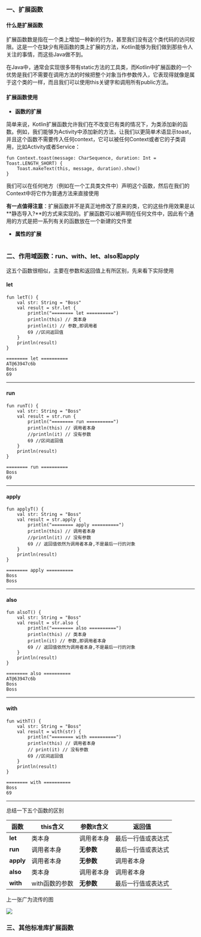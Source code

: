 

### 一、扩展函数

#### 什么是扩展函数

扩展函数数是指在一个类上增加一种新的行为，甚至我们没有这个类代码的访问权限。这是一个在缺少有用函数的类上扩展的方法，Kotlin能够为我们做到那些令人关注的事情，而这些Java做不到。

在Java中，通常会实现很多带有static方法的工具类，而Kotlin中扩展函数的一个优势是我们不需要在调用方法的时候把整个对象当作参数传入，它表现得就像是属于这个类的一样，而且我们可以使用this关键字和调用所有public方法。

#### 扩展函数使用

+ **函数的扩展**

简单来说，Kotlin扩展函数允许我们在不改变已有类的情况下，为类添加新的函数。例如，我们能够为Activity中添加新的方法，让我们以更简单术语显示toast，并且这个函数不需要传入任何context，它可以被任何Context或者它的子类调用，比如Activity或者Service：

```
fun Context.toast(message: CharSequence, duration: Int = Toast.LENGTH_SHORT) {
    Toast.makeText(this, message, duration).show()
}
```

我们可以在任何地方（例如在一个工具类文件中）声明这个函数，然后在我们的Context中将它作为普通方法来直接使用

**有一点值得注意**：扩展函数并不是真正地修改了原来的类，它的这些作用效果是以**静态导入?**的方式来实现的。扩展函数可以被声明在任何文件中，因此有个通用的方式是把一系列有关的函数放在一个新建的文件里

+ **属性的扩展**

```

```



### 二、作用域函数：run、with、let、also和apply


这五个函数很相似，主要在参数和返回值上有所区别，先来看下实际使用

#### let

```
fun letT() {
    val str: String = "Boss"
    val result = str.let {
        println("======== let ==========")
        println(this) // 类本身
        println(it) // 参数,即调用者
        69 //区间返回值
    }
    println(result)
}

```

```
======== let ==========
AT@63947c6b
Boss
69
```

---

#### run

```
fun runT() {
    val str: String = "Boss"
    val result = str.run {
        println("======== run ==========")
        println(this) // 调用者本身
        //println(it) // 没有参数
        69 //区间返回值
    }
    println(result)
}

```

```
======== run ==========
Boss
69
```

---

#### apply

```
fun applyT() {
    val str: String = "Boss"
    val result = str.apply {
        println("======== apply ==========")
        println(this) // 调用者本身
        //println(it) // 没有参数
        69 // 返回值依然为调用者本身,不是最后一行的对象
    }
    println(result)
}
```

```
======== apply ==========
Boss
Boss
```

---

#### also

```
fun alsoT() {
    val str: String = "Boss"
    val result = str.also {
        println("======== also ==========")
        println(this) // 类本身
        println(it) // 参数,即调用者本身
        69 // 返回值依然为调用者本身,不是最后一行的对象
    }
    println(result)
}
```

```
======== also ==========
AT@63947c6b
Boss
Boss
```

---

#### with

```
fun withT() {
    val str: String = "Boss"
    val result = with(str) {
        println("======== with ==========")
        println(this) // 调用者本身
        // print(it) // 没有参数
        69 //区间返回值
    }
    println(result)
}
```

```
======== with ==========
Boss
69
```
---


总结一下五个函数的区别


函数 | this含义 | 参数it含义 | 返回值 
--- | --- | ---- | --- 
**let** | 类本身 | 调用者本身 | 最后一行值或表达式
**run** | 调用者本身 | **无参数** | 最后一行值或表达式
**apply** | 调用者本身 | **无参数** | 调用者本身
**also** | 类本身 | 调用者本身 | 调用者本身
**with** | with函数的参数 | **无参数** | 最后一行值或表达式


上一张广为流传的图

![](https://user-gold-cdn.xitu.io/2017/11/27/15ffcf5b7d7896c7?imageslim)




### 三、其他标准库扩展函数




